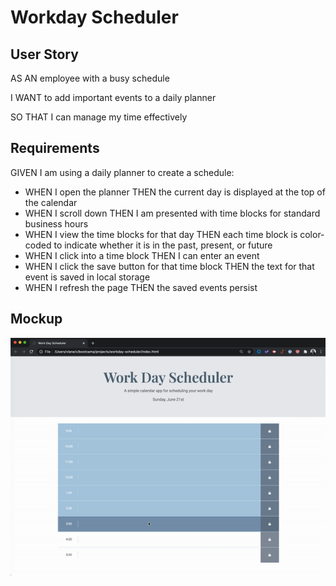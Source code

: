 # Workday Scheduler

## User Story
AS AN employee with a busy schedule

I WANT to add important events to a daily planner

SO THAT I can manage my time effectively

## Requirements
GIVEN I am using a daily planner to create a schedule:
- WHEN I open the planner THEN the current day is displayed at the top of the calendar
- WHEN I scroll down THEN I am presented with time blocks for standard business hours
- WHEN I view the time blocks for that day THEN each time block is color-coded to indicate whether it is in the past, present, or future
- WHEN I click into a time block THEN I can enter an event
- WHEN I click the save button for that time block THEN the text for that event is saved in local storage
- WHEN I refresh the page THEN the saved events persist

## Mockup
![Mockup Gif](assets/images/workday_scheduler_demo.gif)
